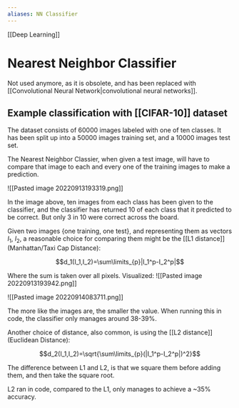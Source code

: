 ```yaml
---
aliases: NN Classifier
---
```


[[Deep Learning]]

# Nearest Neighbor Classifier

Not used anymore, as it is obsolete, and has been replaced with [[Convolutional Neural Network|convolutional neural networks]].

## Example classification with [[CIFAR-10]] dataset
The dataset consists of 60000 images labeled with one of ten classes. It has been split up into a 50000 images training set, and a 10000 images test set.

The Nearest Neighbor Classier, when given a test image, will have to compare that image to each and every one of the training images to make a prediction.

![[Pasted image 20220913193319.png]]

In the image above, ten images from each class has been given to the classifier, and the classifier has returned 10 of each class that it predicted to be correct.
But only 3 in 10 were correct across the board.

Given two images {one training, one test}, and representing them as vectors $I_1$, $I_2$, a reasonable choice for comparing them might be the [[L1 distance]] (Manhattan/Taxi Cap Distance):

$$d_1(I_1,I_2)=\sum\limits_{p}|I_1^p-I_2^p|$$

Where the sum is taken over all pixels.
Visualized:
![[Pasted image 20220913193942.png]]

![[Pasted image 20220914083711.png]]

The more like the images are, the smaller the value. When running this in code, the classifier only manages around 38-39%.

Another choice of distance, also common, is using the [[L2 distance]] (Euclidean Distance):

$$d_2(I_1,I_2)=\sqrt{\sum\limits_{p}(|I_1^p-I_2^p|)^2}$$

The difference between L1 and L2, is that we square them before adding them, and then take the square root.

L2 ran in code, compared to the L1, only manages to achieve a ~35% accuracy.